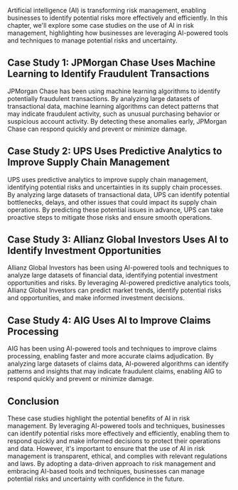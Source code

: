
Artificial intelligence (AI) is transforming risk management, enabling businesses to identify potential risks more effectively and efficiently. In this chapter, we'll explore some case studies on the use of AI in risk management, highlighting how businesses are leveraging AI-powered tools and techniques to manage potential risks and uncertainty.

Case Study 1: JPMorgan Chase Uses Machine Learning to Identify Fraudulent Transactions
--------------------------------------------------------------------------------------

JPMorgan Chase has been using machine learning algorithms to identify potentially fraudulent transactions. By analyzing large datasets of transactional data, machine learning algorithms can detect patterns that may indicate fraudulent activity, such as unusual purchasing behavior or suspicious account activity. By detecting these anomalies early, JPMorgan Chase can respond quickly and prevent or minimize damage.

Case Study 2: UPS Uses Predictive Analytics to Improve Supply Chain Management
------------------------------------------------------------------------------

UPS uses predictive analytics to improve supply chain management, identifying potential risks and uncertainties in its supply chain processes. By analyzing large datasets of transactional data, UPS can identify potential bottlenecks, delays, and other issues that could impact its supply chain operations. By predicting these potential issues in advance, UPS can take proactive steps to mitigate those risks and ensure smooth operations.

Case Study 3: Allianz Global Investors Uses AI to Identify Investment Opportunities
-----------------------------------------------------------------------------------

Allianz Global Investors has been using AI-powered tools and techniques to analyze large datasets of financial data, identifying potential investment opportunities and risks. By leveraging AI-powered predictive analytics tools, Allianz Global Investors can predict market trends, identify potential risks and opportunities, and make informed investment decisions.

Case Study 4: AIG Uses AI to Improve Claims Processing
------------------------------------------------------

AIG has been using AI-powered tools and techniques to improve claims processing, enabling faster and more accurate claims adjudication. By analyzing large datasets of claims data, AI-powered algorithms can identify patterns and insights that may indicate fraudulent claims, enabling AIG to respond quickly and prevent or minimize damage.

Conclusion
----------

These case studies highlight the potential benefits of AI in risk management. By leveraging AI-powered tools and techniques, businesses can identify potential risks more effectively and efficiently, enabling them to respond quickly and make informed decisions to protect their operations and data. However, it's important to ensure that the use of AI in risk management is transparent, ethical, and complies with relevant regulations and laws. By adopting a data-driven approach to risk management and embracing AI-based tools and techniques, businesses can manage potential risks and uncertainty with confidence in the future.
